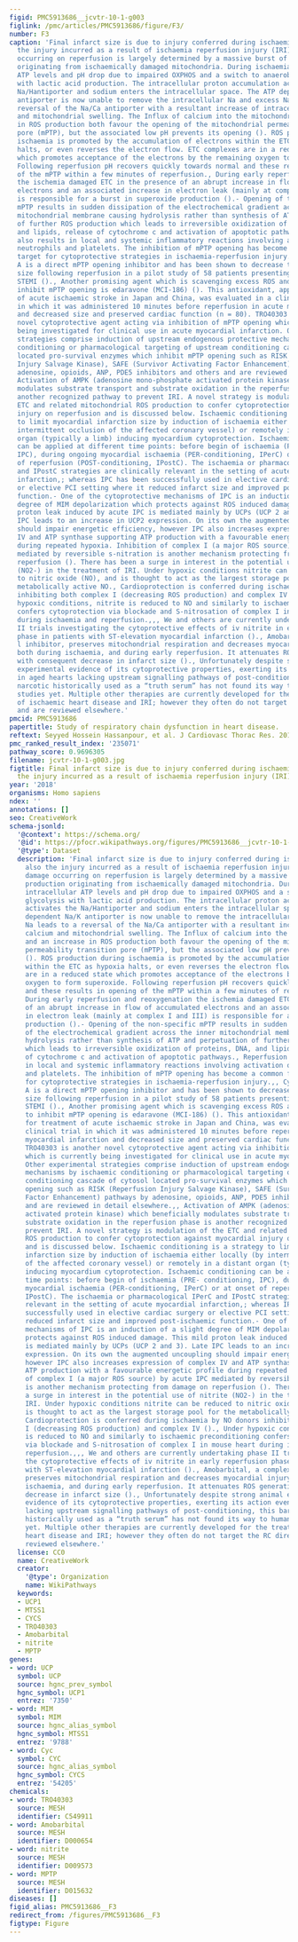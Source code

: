 ```yaml
---
figid: PMC5913686__jcvtr-10-1-g003
figlink: /pmc/articles/PMC5913686/figure/F3/
number: F3
caption: 'Final infarct size is due to injury conferred during ischaemia and also
  the injury incurred as a result of ischaemia reperfusion injury (IRI). The damage
  occurring on reperfusion is largely determined by a massive burst of ROS production
  originating from ischaemically damaged mitochondria. During ischaemia intracellular
  ATP levels and pH drop due to impaired OXPHOS and a switch to anaerobic glycolysis
  with lactic acid production. The intracellular proton accumulation activates the
  Na/Hantiporter and sodium enters the intracellular space. The ATP dependent Na/K
  antiporter is now unable to remove the intracellular Na and excess Na leads to a
  reversal of the Na/Ca antiporter with a resultant increase of intracellular calcium
  and mitochondrial swelling. The Influx of calcium into the mitochondria and an increase
  in ROS production both favour the opening of the mitochondrial permeability transition
  pore (mPTP), but the associated low pH prevents its opening (). ROS production during
  ischaemia is promoted by the accumulation of electrons within the ETC as hypoxia
  halts, or even reverses the electron flow. ETC complexes are in a reduced state
  which promotes acceptance of the electrons by the remaining oxygen to form superoxide.
  Following reperfusion pH recovers quickly towards normal and these results in opening
  of the mPTP within a few minutes of reperfusion., During early reperfusion and reoxygenation
  the ischemia damaged ETC in the presence of an abrupt increase in flow of accumulated
  electrons and an associated increase in electron leak (mainly at complex I and III)
  is responsible for a burst in superoxide production ().- Opening of the non-specific
  mPTP results in sudden dissipation of the electrochemical gradient across the inner
  mitochondrial membrane causing hydrolysis rather than synthesis of ATP and perpetuation
  of further ROS production which leads to irreversible oxidization of proteins, DNA,
  and lipids, release of cytochrome c and activation of apoptotic pathways., Reperfusion
  also results in local and systemic inflammatory reactions involving activation of
  neutrophils and platelets. The inhibition of mPTP opening has become a common final
  target for cytoprotective strategies in ischaemia-reperfusion injury.,, Cyclosporine
  A is a direct mPTP opening inhibitor and has been shown to decrease the infarct
  size following reperfusion in a pilot study of 58 patients presenting with acute
  STEMI ()., Another promising agent which is scavenging excess ROS and appears to
  inhibit mPTP opening is edaravone (MCI-186) (). This antioxidant, approved for treatment
  of acute ischaemic stroke in Japan and China, was evaluated in a clinical trial
  in which it was administered 10 minutes before reperfusion in acute myocardial infarction
  and decreased size and preserved cardiac function (n = 80). TRO40303 is another
  novel cytoprotective agent acting via inhibition of mPTP opening which is currently
  being investigated for clinical use in acute myocardial infarction. Other experimental
  strategies comprise induction of upstream endogenous protective mechanisms by ischaemic
  conditioning or pharmacological targeting of upstream conditioning cascade of cytosol
  located pro-survival enzymes which inhibit mPTP opening such as RISK (Reperfusion
  Injury Salvage Kinase), SAFE (Survivor Activating Factor Enhancement) pathways by
  adenosine, opioids, ANP, PDE5 inhibitors and others and are reviewed in detail elsewhere.,,
  Activation of AMPK (adenosine mono-phosphate activated protein kinase) which beneficially
  modulates substrate transport and substrate oxidation in the reperfusion phase is
  another recognized pathway to prevent IRI. A novel strategy is modulation of the
  ETC and related mitochondrial ROS production to confer cytoprotection against myocardial
  injury on reperfusion and is discussed below. Ischaemic conditioning is a strategy
  to limit myocardial infarction size by induction of ischaemia either locally (by
  intermittent occlusion of the affected coronary vessel) or remotely in a distant
  organ (typically a limb) inducing myocardium cytoprotection. Ischaemic conditioning
  can be applied at different time points: before begin of ischaemia (PRE- conditioning,
  IPC), during ongoing myocardial ischaemia (PER-conditioning, IPerC) or at onset
  of reperfusion (POST-conditioning, IPostC). The ischaemia or pharmacological IPerC
  and IPostC strategies are clinically relevant in the setting of acute myocardial
  infarction,; whereas IPC has been successfully used in elective cardiac surgery
  or elective PCI setting where it reduced infarct size and improved post-ischaemic
  function.- One of the cytoprotective mechanisms of IPC is an induction of a slight
  degree of MIM depolarization which protects against ROS induced damage. This mild
  proton leak induced by acute IPC is mediated mainly by UCPs (UCP 2 and 3). Late
  IPC leads to an increase in UCP2 expression. On its own the augmented uncoupling
  should impair energetic efficiency, however IPC also increases expression of complex
  IV and ATP synthase supporting ATP production with a favourable energetic profile
  during repeated hypoxia. Inhibition of complex I (a major ROS source) by acute IPC
  mediated by reversible s-nitration is another mechanism protecting from damage on
  reperfusion (). There has been a surge in interest in the potential use of nitrite
  (NO2-) in the treatment of IRI. Under hypoxic conditions nitrite can be reduced
  to nitric oxide (NO), and is thought to act as the largest storage pool for the
  metabolically active NO., Cardioprotection is conferred during ischaemia by NO donors
  inhibiting both complex I (decreasing ROS production) and complex IV ()., Under
  hypoxic conditions, nitrite is reduced to NO and similarly to ischaemic preconditioning
  confers cytoprotection via blockade and S-nitrosation of complex I in mouse heart
  during ischaemia and reperfusion.,,, We and others are currently undertaking phase
  II trials investigating the cytoprotective effects of iv nitrite in early reperfusion
  phase in patients with ST-elevation myocardial infarction ()., Amobarbital, a complex
  l inhibitor, preserves mitochondrial respiration and decreases myocardial injury
  both during ischaemia, and during early reperfusion. It attenuates ROS generation
  with consequent decrease in infarct size ()., Unfortunately despite strong animal
  experimental evidence of its cytoprotective properties, exerting its action even
  in aged hearts lacking upstream signalling pathways of post-conditioning, this barbiturate
  narcotic historically used as a “truth serum” has not found its way to human IRI
  studies yet. Multiple other therapies are currently developed for the treatment
  of ischaemic heart disease and IRI; however they often do not target the RC directly
  and are reviewed elsewhere.'
pmcid: PMC5913686
papertitle: Study of respiratory chain dysfunction in heart disease.
reftext: Seyyed Hossein Hassanpour, et al. J Cardiovasc Thorac Res. 2018;10(1):1-13.
pmc_ranked_result_index: '235071'
pathway_score: 0.9696305
filename: jcvtr-10-1-g003.jpg
figtitle: Final infarct size is due to injury conferred during ischaemia and also
  the injury incurred as a result of ischaemia reperfusion injury (IRI)
year: '2018'
organisms: Homo sapiens
ndex: ''
annotations: []
seo: CreativeWork
schema-jsonld:
  '@context': https://schema.org/
  '@id': https://pfocr.wikipathways.org/figures/PMC5913686__jcvtr-10-1-g003.html
  '@type': Dataset
  description: 'Final infarct size is due to injury conferred during ischaemia and
    also the injury incurred as a result of ischaemia reperfusion injury (IRI). The
    damage occurring on reperfusion is largely determined by a massive burst of ROS
    production originating from ischaemically damaged mitochondria. During ischaemia
    intracellular ATP levels and pH drop due to impaired OXPHOS and a switch to anaerobic
    glycolysis with lactic acid production. The intracellular proton accumulation
    activates the Na/Hantiporter and sodium enters the intracellular space. The ATP
    dependent Na/K antiporter is now unable to remove the intracellular Na and excess
    Na leads to a reversal of the Na/Ca antiporter with a resultant increase of intracellular
    calcium and mitochondrial swelling. The Influx of calcium into the mitochondria
    and an increase in ROS production both favour the opening of the mitochondrial
    permeability transition pore (mPTP), but the associated low pH prevents its opening
    (). ROS production during ischaemia is promoted by the accumulation of electrons
    within the ETC as hypoxia halts, or even reverses the electron flow. ETC complexes
    are in a reduced state which promotes acceptance of the electrons by the remaining
    oxygen to form superoxide. Following reperfusion pH recovers quickly towards normal
    and these results in opening of the mPTP within a few minutes of reperfusion.,
    During early reperfusion and reoxygenation the ischemia damaged ETC in the presence
    of an abrupt increase in flow of accumulated electrons and an associated increase
    in electron leak (mainly at complex I and III) is responsible for a burst in superoxide
    production ().- Opening of the non-specific mPTP results in sudden dissipation
    of the electrochemical gradient across the inner mitochondrial membrane causing
    hydrolysis rather than synthesis of ATP and perpetuation of further ROS production
    which leads to irreversible oxidization of proteins, DNA, and lipids, release
    of cytochrome c and activation of apoptotic pathways., Reperfusion also results
    in local and systemic inflammatory reactions involving activation of neutrophils
    and platelets. The inhibition of mPTP opening has become a common final target
    for cytoprotective strategies in ischaemia-reperfusion injury.,, Cyclosporine
    A is a direct mPTP opening inhibitor and has been shown to decrease the infarct
    size following reperfusion in a pilot study of 58 patients presenting with acute
    STEMI ()., Another promising agent which is scavenging excess ROS and appears
    to inhibit mPTP opening is edaravone (MCI-186) (). This antioxidant, approved
    for treatment of acute ischaemic stroke in Japan and China, was evaluated in a
    clinical trial in which it was administered 10 minutes before reperfusion in acute
    myocardial infarction and decreased size and preserved cardiac function (n = 80).
    TRO40303 is another novel cytoprotective agent acting via inhibition of mPTP opening
    which is currently being investigated for clinical use in acute myocardial infarction.
    Other experimental strategies comprise induction of upstream endogenous protective
    mechanisms by ischaemic conditioning or pharmacological targeting of upstream
    conditioning cascade of cytosol located pro-survival enzymes which inhibit mPTP
    opening such as RISK (Reperfusion Injury Salvage Kinase), SAFE (Survivor Activating
    Factor Enhancement) pathways by adenosine, opioids, ANP, PDE5 inhibitors and others
    and are reviewed in detail elsewhere.,, Activation of AMPK (adenosine mono-phosphate
    activated protein kinase) which beneficially modulates substrate transport and
    substrate oxidation in the reperfusion phase is another recognized pathway to
    prevent IRI. A novel strategy is modulation of the ETC and related mitochondrial
    ROS production to confer cytoprotection against myocardial injury on reperfusion
    and is discussed below. Ischaemic conditioning is a strategy to limit myocardial
    infarction size by induction of ischaemia either locally (by intermittent occlusion
    of the affected coronary vessel) or remotely in a distant organ (typically a limb)
    inducing myocardium cytoprotection. Ischaemic conditioning can be applied at different
    time points: before begin of ischaemia (PRE- conditioning, IPC), during ongoing
    myocardial ischaemia (PER-conditioning, IPerC) or at onset of reperfusion (POST-conditioning,
    IPostC). The ischaemia or pharmacological IPerC and IPostC strategies are clinically
    relevant in the setting of acute myocardial infarction,; whereas IPC has been
    successfully used in elective cardiac surgery or elective PCI setting where it
    reduced infarct size and improved post-ischaemic function.- One of the cytoprotective
    mechanisms of IPC is an induction of a slight degree of MIM depolarization which
    protects against ROS induced damage. This mild proton leak induced by acute IPC
    is mediated mainly by UCPs (UCP 2 and 3). Late IPC leads to an increase in UCP2
    expression. On its own the augmented uncoupling should impair energetic efficiency,
    however IPC also increases expression of complex IV and ATP synthase supporting
    ATP production with a favourable energetic profile during repeated hypoxia. Inhibition
    of complex I (a major ROS source) by acute IPC mediated by reversible s-nitration
    is another mechanism protecting from damage on reperfusion (). There has been
    a surge in interest in the potential use of nitrite (NO2-) in the treatment of
    IRI. Under hypoxic conditions nitrite can be reduced to nitric oxide (NO), and
    is thought to act as the largest storage pool for the metabolically active NO.,
    Cardioprotection is conferred during ischaemia by NO donors inhibiting both complex
    I (decreasing ROS production) and complex IV ()., Under hypoxic conditions, nitrite
    is reduced to NO and similarly to ischaemic preconditioning confers cytoprotection
    via blockade and S-nitrosation of complex I in mouse heart during ischaemia and
    reperfusion.,,, We and others are currently undertaking phase II trials investigating
    the cytoprotective effects of iv nitrite in early reperfusion phase in patients
    with ST-elevation myocardial infarction ()., Amobarbital, a complex l inhibitor,
    preserves mitochondrial respiration and decreases myocardial injury both during
    ischaemia, and during early reperfusion. It attenuates ROS generation with consequent
    decrease in infarct size ()., Unfortunately despite strong animal experimental
    evidence of its cytoprotective properties, exerting its action even in aged hearts
    lacking upstream signalling pathways of post-conditioning, this barbiturate narcotic
    historically used as a “truth serum” has not found its way to human IRI studies
    yet. Multiple other therapies are currently developed for the treatment of ischaemic
    heart disease and IRI; however they often do not target the RC directly and are
    reviewed elsewhere.'
  license: CC0
  name: CreativeWork
  creator:
    '@type': Organization
    name: WikiPathways
  keywords:
  - UCP1
  - MTSS1
  - CYCS
  - TRO40303
  - Amobarbital
  - nitrite
  - MPTP
genes:
- word: UCP
  symbol: UCP
  source: hgnc_prev_symbol
  hgnc_symbol: UCP1
  entrez: '7350'
- word: MIM
  symbol: MIM
  source: hgnc_alias_symbol
  hgnc_symbol: MTSS1
  entrez: '9788'
- word: Cyc
  symbol: CYC
  source: hgnc_alias_symbol
  hgnc_symbol: CYCS
  entrez: '54205'
chemicals:
- word: TRO40303
  source: MESH
  identifier: C549911
- word: Amobarbital
  source: MESH
  identifier: D000654
- word: nitrite
  source: MESH
  identifier: D009573
- word: MPTP
  source: MESH
  identifier: D015632
diseases: []
figid_alias: PMC5913686__F3
redirect_from: /figures/PMC5913686__F3
figtype: Figure
---
```

